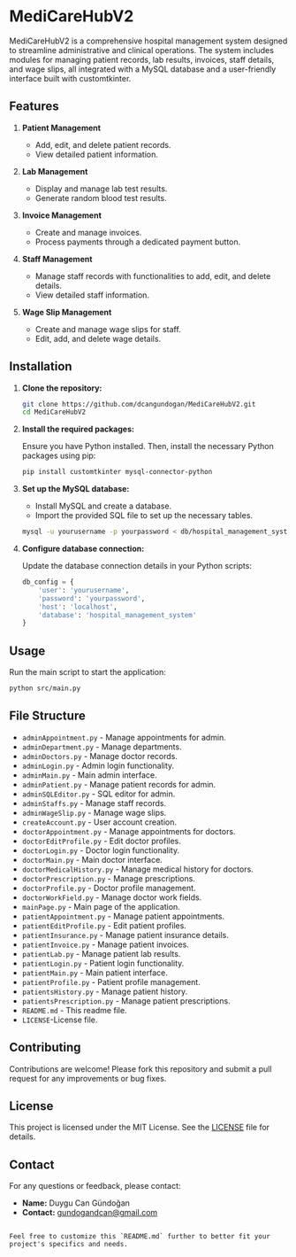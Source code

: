 

# MediCareHubV2

MediCareHubV2 is a comprehensive hospital management system designed to streamline administrative and clinical operations. The system includes modules for managing patient records, lab results, invoices, staff details, and wage slips, all integrated with a MySQL database and a user-friendly interface built with customtkinter.

## Features

1. **Patient Management**
   - Add, edit, and delete patient records.
   - View detailed patient information.

2. **Lab Management**
   - Display and manage lab test results.
   - Generate random blood test results.

3. **Invoice Management**
   - Create and manage invoices.
   - Process payments through a dedicated payment button.

4. **Staff Management**
   - Manage staff records with functionalities to add, edit, and delete details.
   - View detailed staff information.

5. **Wage Slip Management**
   - Create and manage wage slips for staff.
   - Edit, add, and delete wage details.

## Installation

1. **Clone the repository:**

   ```bash
   git clone https://github.com/dcangundogan/MediCareHubV2.git
   cd MediCareHubV2


2. **Install the required packages:**

   Ensure you have Python installed. Then, install the necessary Python packages using pip:

   ```bash
   pip install customtkinter mysql-connector-python
   ```

3. **Set up the MySQL database:**

   - Install MySQL and create a database.
   - Import the provided SQL file to set up the necessary tables.

   ```bash
   mysql -u yourusername -p yourpassword < db/hospital_management_system.sql
   ```

4. **Configure database connection:**

   Update the database connection details in your Python scripts:

   ```python
   db_config = {
       'user': 'yourusername',
       'password': 'yourpassword',
       'host': 'localhost',
       'database': 'hospital_management_system'
   }
   ```

## Usage

Run the main script to start the application:

```bash
python src/main.py
```

## File Structure

- `adminAppointment.py` - Manage appointments for admin.
- `adminDepartment.py` - Manage departments.
- `adminDoctors.py` - Manage doctor records.
- `adminLogin.py` - Admin login functionality.
- `adminMain.py` - Main admin interface.
- `adminPatient.py` - Manage patient records for admin.
- `adminSQLEditor.py` - SQL editor for admin.
- `adminStaffs.py` - Manage staff records.
- `adminWageSlip.py` - Manage wage slips.
- `createAccount.py` - User account creation.
- `doctorAppointment.py` - Manage appointments for doctors.
- `doctorEditProfile.py` - Edit doctor profiles.
- `doctorLogin.py` - Doctor login functionality.
- `doctorMain.py` - Main doctor interface.
- `doctorMedicalHistory.py` - Manage medical history for doctors.
- `doctorPrescription.py` - Manage prescriptions.
- `doctorProfile.py` - Doctor profile management.
- `doctorWorkField.py` - Manage doctor work fields.
- `mainPage.py` - Main page of the application.
- `patientAppointment.py` - Manage patient appointments.
- `patientEditProfile.py` - Edit patient profiles.
- `patientInsurance.py` - Manage patient insurance details.
- `patientInvoice.py` - Manage patient invoices.
- `patientLab.py` - Manage patient lab results.
- `patientLogin.py` - Patient login functionality.
- `patientMain.py` - Main patient interface.
- `patientProfile.py` - Patient profile management.
- `patientsHistory.py` - Manage patient history.
- `patientsPrescription.py` - Manage patient prescriptions.
- `README.md` - This readme file.
- `LICENSE`-License file.

## Contributing

Contributions are welcome! Please fork this repository and submit a pull request for any improvements or bug fixes.

## License

This project is licensed under the MIT License. See the [LICENSE](LICENSE) file for details.

## Contact

For any questions or feedback, please contact:

- **Name:** Duygu Can Gündoğan
- **Contact:** gundogandcan@gmail.com

```

Feel free to customize this `README.md` further to better fit your project's specifics and needs.
